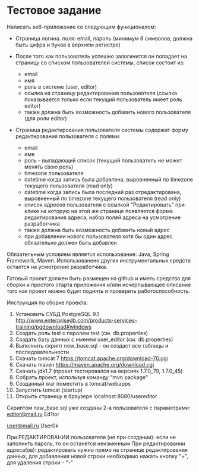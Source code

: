 Тестовое задание
================

Написать веб-приложение со следующим функционалом:

- Страница логина. поля: email, пароль (минимум 6 символов, должна быть цифра и буква в верхнем регистре)
- После того как пользователь успешно залогинится он попадает на страницу со списком пользователей системы, список состоит из:
    - email
    - имя
    - роль в системе (user, editor)
    - ссылка на страницу редактирования пользователя (ссылка показывается только если текущий пользователь имеет роль editor)
    - также должна быть возможность добавить нового пользователя (для роли editor)

- Страница редактирования пользователя системы содержит форму редактирования пользователя с полями:
    - email
    - имя
    - роль - выпадающий список (текущий пользователь не может менять свою роль)
    - timezone пользователя
    - datetime когда запись была добавлена, выровненный по timezone текущего пользователя (read only)
    - datetime когда запись была последний раз отредактирована, выровненный по timezone текущего пользователя (read only)
    - список адресов пользователя с ссылкой "Редактировать" при клике на которую на этой же странице появляется форма редактирования адреса, набор полей адреса на усмотрение разработчика
    - также должна быть возможность добавить новый адрес
    - при добавлении нового пользователя хотя бы один адрес обязательно должен быть добавлен

Обязательным условием является использование: Java, Spring Framework, Maven. Использованеие других инструментальных средств остается на усмотрение разработчика.

Готовый проект должен быть размещен на github и иметь средства для сборки и простого старта приложения и/или исчерпывающее описание того как проект можно будет поднять и проверить работоспособность.

Инструкция по сборке проекта:
1. Установить СУБД PostgreSQL 9.1 http://www.enterprisedb.com/products-services-training/pgdownload#windows
2. Создать роль test с паролем test (см. db.properties)
3. Создать базу данных с именем user_editor (см. db.properties)
4. Выполнить скрипт new_base.sql - он создаст все таблицы и последовательности
5. Скачать tomcat 7 https://tomcat.apache.org/download-70.cgi
6. Скачать maven https://maven.apache.org/download.cgi
7. Скачать jdk1.7 (проект тестировался на версиях 1.7.0_79, 1.7.0_45)
8. Собрать проект, используя команду "mvn package"
9. Созданный war поместить в tomcat/webapps
10. Запустить tomcat (startup)
11. Открыть страницу в браузере localhost:8080/usereditor

Скриптом new_base.sql уже созданы 2-а пользователя с параметрами:
editor@mail.ru
Ed1tor

user@mail.ru
User0k

При РЕДАКТИРОВАНИИ пользователя (не при создании): если не заполнить пароль, то он останется неизменным
При редактировании адреса(ов): редактировать нужно прямо на странице редактирования данных, для добавления новой строки необходимо нажать кнопку "+", для удаления строки - "-"